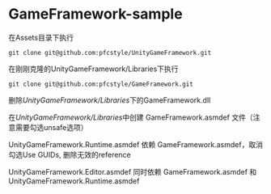 # GameFramework-sample

在Assets目录下执行

```
git clone git@github.com:pfcstyle/UnityGameFramework.git
```


在刚刚克隆的UnityGameFramework/Libraries下执行
```
git clone git@github.com:pfcstyle/GameFramework.git
```

删除*UnityGameFramework/Libraries*下的GameFramework.dll

在*UnityGameFramework/Libraries*中创建 GameFramework.asmdef 文件（注意需要勾选unsafe选项）

UnityGameFramework.Runtime.asmdef 依赖 GameFramework.asmdef，取消勾选Use GUIDs, 删除无效的reference

UnityGameFramework.Editor.asmdef 同时依赖 GameFramework.asmdef 和 UnityGameFramework.Runtime.asmdef
